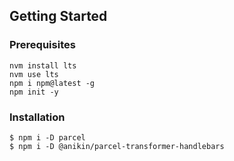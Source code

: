 ## Getting Started

### Prerequisites

```shell
nvm install lts
nvm use lts
npm i npm@latest -g
npm init -y
```

### Installation

```shell
$ npm i -D parcel
$ npm i -D @anikin/parcel-transformer-handlebars
```
